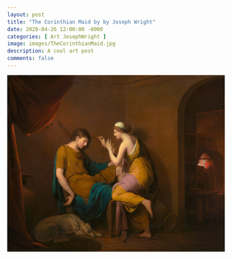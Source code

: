 ```yaml
---
layout: post
title: "The Corinthian Maid by by Joseph Wright"
date: 2020-04-26 12:00:00 -0000
categories: [ Art JosephWright ]
image: images/TheCorinthianMaid.jpg
description: A cool art post
comments: false
---
```

![TheCorinthianMaid](/images/TheCorinthianMaid.jpg)
